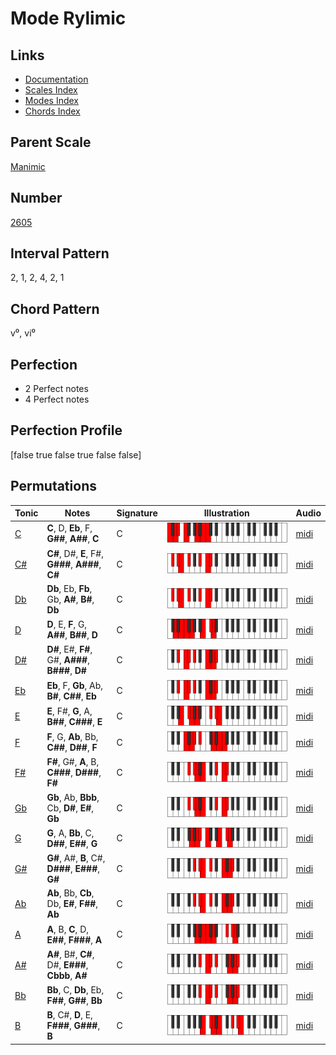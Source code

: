 # Mode Rylimic

## Links

- [Documentation](README.md)
- [Scales Index](Scales.md)
- [Modes Index](Modes.md)
- [Chords Index](Chords.md)

## Parent Scale

[Manimic](ScaleManimic.md)

## Number

[2605](https://ianring.com/musictheory/scales/2605)

## Interval Pattern

2, 1, 2, 4, 2, 1

## Chord Pattern

v⁰, vi⁰

## Perfection

- 2 Perfect notes
- 4 Perfect notes

## Perfection Profile

[false true false true false false]

## Permutations

| Tonic | Notes | Signature | Illustration | Audio |
|-------|-------|-----------|--------------|-------|
| [C](ModeCNaturalRylimic.md) | **C**, D, **Eb**, F, **G##**, **A##**, **C** | C | ![CNaturalRylimic](ModeCNaturalRylimic.png) | [midi](https://github.com/edipermadi/music/blob/main/docs/ModeCNaturalRylimic.mid?raw=true) |
| [C#](ModeCSharpRylimic.md) | **C#**, D#, **E**, F#, **G###**, **A###**, **C#** | C | ![CSharpRylimic](ModeCSharpRylimic.png) | [midi](https://github.com/edipermadi/music/blob/main/docs/ModeCSharpRylimic.mid?raw=true) |
| [Db](ModeDFlatRylimic.md) | **Db**, Eb, **Fb**, Gb, **A#**, **B#**, **Db** | C | ![DFlatRylimic](ModeDFlatRylimic.png) | [midi](https://github.com/edipermadi/music/blob/main/docs/ModeDFlatRylimic.mid?raw=true) |
| [D](ModeDNaturalRylimic.md) | **D**, E, **F**, G, **A##**, **B##**, **D** | C | ![DNaturalRylimic](ModeDNaturalRylimic.png) | [midi](https://github.com/edipermadi/music/blob/main/docs/ModeDNaturalRylimic.mid?raw=true) |
| [D#](ModeDSharpRylimic.md) | **D#**, E#, **F#**, G#, **A###**, **B###**, **D#** | C | ![DSharpRylimic](ModeDSharpRylimic.png) | [midi](https://github.com/edipermadi/music/blob/main/docs/ModeDSharpRylimic.mid?raw=true) |
| [Eb](ModeEFlatRylimic.md) | **Eb**, F, **Gb**, Ab, **B#**, **C##**, **Eb** | C | ![EFlatRylimic](ModeEFlatRylimic.png) | [midi](https://github.com/edipermadi/music/blob/main/docs/ModeEFlatRylimic.mid?raw=true) |
| [E](ModeENaturalRylimic.md) | **E**, F#, **G**, A, **B##**, **C###**, **E** | C | ![ENaturalRylimic](ModeENaturalRylimic.png) | [midi](https://github.com/edipermadi/music/blob/main/docs/ModeENaturalRylimic.mid?raw=true) |
| [F](ModeFNaturalRylimic.md) | **F**, G, **Ab**, Bb, **C##**, **D##**, **F** | C | ![FNaturalRylimic](ModeFNaturalRylimic.png) | [midi](https://github.com/edipermadi/music/blob/main/docs/ModeFNaturalRylimic.mid?raw=true) |
| [F#](ModeFSharpRylimic.md) | **F#**, G#, **A**, B, **C###**, **D###**, **F#** | C | ![FSharpRylimic](ModeFSharpRylimic.png) | [midi](https://github.com/edipermadi/music/blob/main/docs/ModeFSharpRylimic.mid?raw=true) |
| [Gb](ModeGFlatRylimic.md) | **Gb**, Ab, **Bbb**, Cb, **D#**, **E#**, **Gb** | C | ![GFlatRylimic](ModeGFlatRylimic.png) | [midi](https://github.com/edipermadi/music/blob/main/docs/ModeGFlatRylimic.mid?raw=true) |
| [G](ModeGNaturalRylimic.md) | **G**, A, **Bb**, C, **D##**, **E##**, **G** | C | ![GNaturalRylimic](ModeGNaturalRylimic.png) | [midi](https://github.com/edipermadi/music/blob/main/docs/ModeGNaturalRylimic.mid?raw=true) |
| [G#](ModeGSharpRylimic.md) | **G#**, A#, **B**, C#, **D###**, **E###**, **G#** | C | ![GSharpRylimic](ModeGSharpRylimic.png) | [midi](https://github.com/edipermadi/music/blob/main/docs/ModeGSharpRylimic.mid?raw=true) |
| [Ab](ModeAFlatRylimic.md) | **Ab**, Bb, **Cb**, Db, **E#**, **F##**, **Ab** | C | ![AFlatRylimic](ModeAFlatRylimic.png) | [midi](https://github.com/edipermadi/music/blob/main/docs/ModeAFlatRylimic.mid?raw=true) |
| [A](ModeANaturalRylimic.md) | **A**, B, **C**, D, **E##**, **F###**, **A** | C | ![ANaturalRylimic](ModeANaturalRylimic.png) | [midi](https://github.com/edipermadi/music/blob/main/docs/ModeANaturalRylimic.mid?raw=true) |
| [A#](ModeASharpRylimic.md) | **A#**, B#, **C#**, D#, **E###**, **Cbbb**, **A#** | C | ![ASharpRylimic](ModeASharpRylimic.png) | [midi](https://github.com/edipermadi/music/blob/main/docs/ModeASharpRylimic.mid?raw=true) |
| [Bb](ModeBFlatRylimic.md) | **Bb**, C, **Db**, Eb, **F##**, **G##**, **Bb** | C | ![BFlatRylimic](ModeBFlatRylimic.png) | [midi](https://github.com/edipermadi/music/blob/main/docs/ModeBFlatRylimic.mid?raw=true) |
| [B](ModeBNaturalRylimic.md) | **B**, C#, **D**, E, **F###**, **G###**, **B** | C | ![BNaturalRylimic](ModeBNaturalRylimic.png) | [midi](https://github.com/edipermadi/music/blob/main/docs/ModeBNaturalRylimic.mid?raw=true) |
